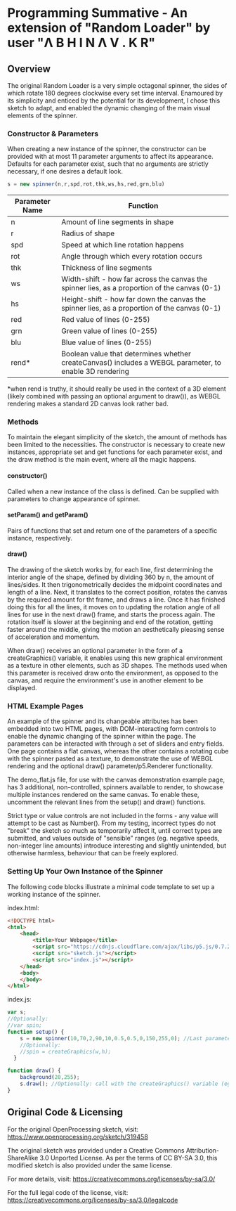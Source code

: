 # Programming Summative - An extension of "Random Loader" by user "Λ B H I N Λ V . K R"

## Overview

The original Random Loader is a very simple octagonal spinner, the sides of which rotate 180 degrees clockwise every set time interval. Enamoured by its simplicity and enticed by the potential for its development, I chose this sketch to adapt, and enabled the dynamic changing of the main visual elements of the spinner.

### Constructor & Parameters

When creating a new instance of the spinner, the constructor can be provided with at most 11 parameter arguments to affect its appearance. Defaults for each parameter exist, such that no arguments are strictly necessary, if one desires a default look.

```javascript
s = new spinner(n,r,spd,rot,thk,ws,hs,red,grn,blu)
```

Parameter Name|Function
--------------|--------
n             |Amount of line segments in shape
r             |Radius of shape
spd           |Speed at which line rotation happens
rot           |Angle through which every rotation occurs
thk           |Thickness of line segments
ws            |Width-shift - how far across the canvas the spinner lies, as a proportion of the canvas (0-1)
hs            |Height-shift - how far down the canvas the spinner lies, as a proportion of the canvas (0-1)
red           |Red value of lines (0-255)
grn           |Green value of lines (0-255)
blu           |Blue value of lines (0-255)
rend*         |Boolean value that determines whether createCanvas() includes a WEBGL parameter, to enable 3D rendering

\*when rend is truthy, it should really be used in the context of a 3D element (likely combined with passing an optional argument to draw()), as WEBGL rendering makes a standard 2D canvas look rather bad.

### Methods

To maintain the elegant simplicity of the sketch, the amount of methods has been limited to the necessities. The constructor is necessary to create new instances, appropriate set and get functions for each parameter exist, and the draw method is the main event, where all the magic happens.

#### constructor()

Called when a new instance of the class is defined. Can be supplied with parameters to change appearance of spinner.

#### setParam() and getParam()

Pairs of functions that set and return one of the parameters of a specific instance, respectively.

#### draw()

The drawing of the sketch works by, for each line, first determining the interior angle of the shape, defined by dividing 360 by n, the amount of lines/sides.  It then trigonometrically decides the midpoint coordinates and length of a line. Next, it translates to the correct position, rotates the canvas by the required amount for tht frame, and draws a line. Once it has finished doing this for all the lines, it moves on to updating the rotation angle of all lines for use in the next draw() frame, and starts the process again. The rotation itself is slower at the beginning and end of the rotation, getting faster around the middle, giving the motion an aesthetically pleasing sense of acceleration and momentum.

When draw() receives an optional parameter in the form of a createGraphics() variable, it enables using this new graphical environment as a texture in other elements, such as 3D shapes. The methods used when this parameter is received draw onto the environment, as opposed to the canvas, and require the environment's use in another element to be displayed.

### HTML Example Pages

An example of the spinner and its changeable attributes has been embedded into two HTML pages, with DOM-interacting form controls to enable the dynamic changing of the spinner within the page. The parameters can be interacted with through a set of sliders and entry fields. One page contains a flat canvas, whereas the other contains a rotating cube with the spinner pasted as a texture, to demonstrate the use of WEBGL rendering and the optional draw() parameter/p5.Renderer functionality.

The demo_flat.js file, for use with the canvas demonstration example page, has 3 additional, non-controlled, spinners available to render, to showcase multiple instances rendered on the same canvas. To enable these, uncomment the relevant lines from the setup() and draw() functions.

Strict type or value controls are not included in the forms - any value will attempt to be cast as Number(). From my testing, incorrect types do not "break" the sketch so much as temporarily affect it, until correct types are submitted, and values outside of "sensible" ranges (eg. negative speeds, non-integer line amounts) introduce interesting and slightly unintended, but otherwise harmless, behaviour that can be freely explored.

### Setting Up Your Own Instance of the Spinner

The following code blocks illustrate a minimal code template to set up a working instance of the spinner.

index.html:

```html
<!DOCTYPE html>
<html>
    <head>
        <title>Your Webpage</title>
        <script src="https://cdnjs.cloudflare.com/ajax/libs/p5.js/0.7.2/p5.js"></script>
        <script src="sketch.js"></script>
        <script src="index.js"></script>
    </head>
    <body>
    </body>
</html>
```

index.js:

```javascript
var s;
//Optionally:
//var spin;
function setup() {
    s = new spinner(10,70,2,90,10,0.5,0.5,0,150,255,0); //Last parameter being truthy enables WEBGL renderer
    //Optionally:
    //spin = createGraphics(w,h);
  }

function draw() {
    background(20,255);
    s.draw(); //Optionally: call with the createGraphics() variable (eg s.draw(spin);)
}
```

## Original Code & Licensing

For the original OpenProcessing sketch, visit: <https://www.openprocessing.org/sketch/319458>

The original sketch was provided under a Creative Commons Attribution-ShareAlike 3.0 Unported License. As per the terms of CC BY-SA 3.0, this modified sketch is also provided under the same license.

For more details, visit: <https://creativecommons.org/licenses/by-sa/3.0/>

For the full legal code of the license, visit: <https://creativecommons.org/licenses/by-sa/3.0/legalcode>